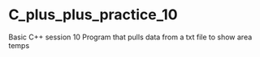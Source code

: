 # C_plus_plus_practice_10
Basic C++ session 10
Program that pulls data from a txt file to show area temps
